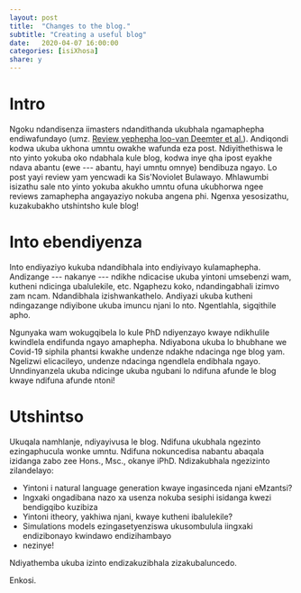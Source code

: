 ```yaml
---
layout: post
title:  "Changes to the blog."
subtitle: "Creating a useful blog"
date:   2020-04-07 16:00:00
categories: [isiXhosa]
share: y
---
```


# Intro

Ngoku ndandisenza iimasters ndandithanda ukubhala ngamaphepha endiwafundayo (umz. [Review yephepha loo-van Deemter et al.](https://adeebnqo.github.io/blog/squibs-and-discussions/)). Andiqondi kodwa ukuba ukhona umntu owakhe wafunda eza post. Ndiyithethiswa le nto yinto yokuba oko ndabhala kule blog, kodwa inye qha ipost eyakhe ndava abantu (ewe --- abantu, hayi umntu omnye) bendibuza ngayo. Lo post yayi review yam yencwadi ka Sis'Noviolet Bulawayo. Mhlawumbi isizathu sale nto yinto yokuba akukho umntu ofuna ukubhorwa ngee reviews zamaphepha angayaziyo nokuba angena phi. Ngenxa yesosizathu, kuzakubakho utshintsho kule blog!

# Into ebendiyenza

Into endiyaziyo kukuba ndandibhala into endiyivayo kulamaphepha. Andizange --- nakanye --- ndikhe ndicacise ukuba yintoni umsebenzi wam, kutheni ndicinga ubalulekile, etc. Ngaphezu koko, ndandingabhali izimvo zam ncam. Ndandibhala izishwankathelo. Andiyazi ukuba kutheni ndingazange ndiyibone ukuba imuncu njani lo nto. Ngentlahla, sigqithile apho.

Ngunyaka wam wokugqibela lo kule PhD ndiyenzayo kwaye ndikhulile kwindlela endifunda ngayo amaphepha. Ndiyabona ukuba lo bhubhane we Covid-19 siphila phantsi kwakhe undenze ndakhe ndacinga nge blog yam. Ngelizwi elicacileyo, undenze ndacinga ngendlela endibhala ngayo. Unndinyanzela ukuba ndicinge ukuba ngubani lo ndifuna afunde le blog kwaye ndifuna afunde ntoni!

# Utshintso

Ukuqala namhlanje, ndiyayivusa le blog. Ndifuna ukubhala ngezinto ezingaphucula wonke umntu. Ndifuna nokuncedisa nabantu abaqala izidanga zabo zee Hons., Msc., okanye iPhD. Ndizakubhala ngezizinto zilandelayo:

- Yintoni i natural language generation kwaye ingasinceda njani eMzantsi?
- Ingxaki ongadibana nazo xa usenza nokuba sesiphi isidanga kwezi bendigqibo kuzibiza
- Yintoni itheory, yakhiwa njani, kwaye kutheni ibalulekile?
- Simulations models ezingasetyenziswa ukusombulula iingxaki endizibonayo kwindawo endizihambayo
- nezinye!

Ndiyathemba ukuba izinto endizakuzibhala zizakubaluncedo.

Enkosi.
